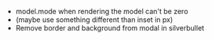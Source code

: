 - model.mode when rendering the model can't be zero
- (maybe use something different than inset in px)
- Remove border and background from modal in silverbullet
